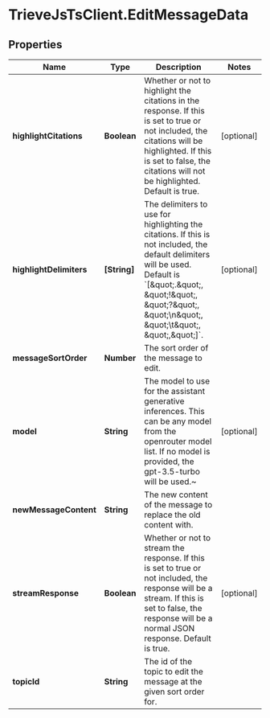 # TrieveJsTsClient.EditMessageData

## Properties

Name | Type | Description | Notes
------------ | ------------- | ------------- | -------------
**highlightCitations** | **Boolean** | Whether or not to highlight the citations in the response. If this is set to true or not included, the citations will be highlighted. If this is set to false, the citations will not be highlighted. Default is true. | [optional] 
**highlightDelimiters** | **[String]** | The delimiters to use for highlighting the citations. If this is not included, the default delimiters will be used. Default is &#x60;[\&quot;.\&quot;, \&quot;!\&quot;, \&quot;?\&quot;, \&quot;\\n\&quot;, \&quot;\\t\&quot;, \&quot;,\&quot;]&#x60;. | [optional] 
**messageSortOrder** | **Number** | The sort order of the message to edit. | 
**model** | **String** | The model to use for the assistant generative inferences. This can be any model from the openrouter model list. If no model is provided, the gpt-3.5-turbo will be used.~ | [optional] 
**newMessageContent** | **String** | The new content of the message to replace the old content with. | 
**streamResponse** | **Boolean** | Whether or not to stream the response. If this is set to true or not included, the response will be a stream. If this is set to false, the response will be a normal JSON response. Default is true. | [optional] 
**topicId** | **String** | The id of the topic to edit the message at the given sort order for. | 


